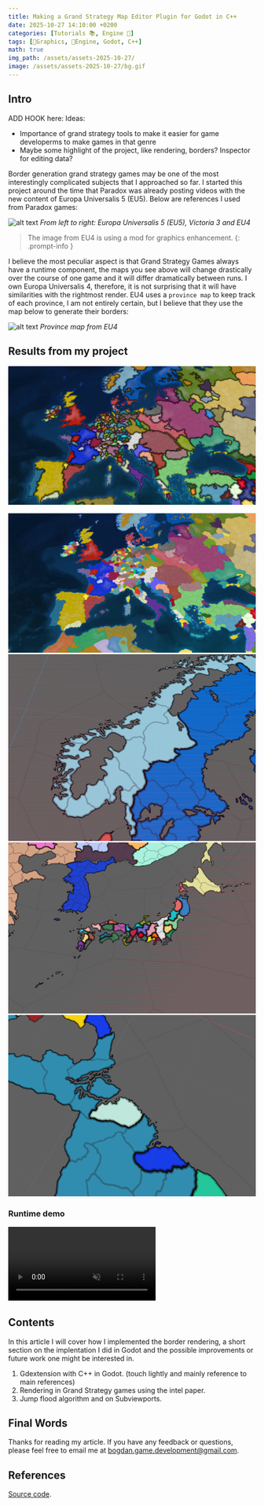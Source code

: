 ```yaml
---
title: Making a Grand Strategy Map Editor Plugin for Godot in C++
date: 2025-10-27 14:10:00 +0200
categories: [Tutorials 📚, Engine 🔧]
tags: [🎨Graphics, 🔧Engine, Godot, C++]
math: true
img_path: /assets/assets-2025-10-27/
image: /assets/assets-2025-10-27/bg.gif
---
```


## Intro

ADD HOOK here:
Ideas:

- Importance of grand strategy tools to make it easier for game developerms to make games in that genre
- Maybe some highlight of the project, like rendering, borders? Inspector for editing data?

Border generation grand strategy games may be one of the most interestingly complicated subjects that I approached so far. I started this project around the time that Paradox was already posting videos with the new content of Europa Universalis 5 (EU5). Below are references I used from Paradox games:

![alt text](/assets/assets-2025-10-27/game_comparison.png)
*From left to right: Europa Universalis 5 (EU5), Victoria 3 and EU4*

> The image from EU4 is using a mod for graphics enhancement.
{: .prompt-info }


I believe the most peculiar aspect is that Grand Strategy Games always have a runtime component, the maps you see above will change drastically over the course of one game and it will differ dramatically between runs.
I own Europa Universalis 4, therefore, it is not surprising that it will have similarities with the rightmost render. EU4 uses a `province map` to keep track of each province, I am not entirely certain, but I believe that they use the map below to generate their borders:

![alt text](/assets/assets-2025-10-27/provinces.bmp)
*Province map from EU4*

## Results from my project

![alt text](</assets/assets-2025-10-27/Screenshot 2025-10-27 112910.png>) 

![alt text](</assets/assets-2025-10-27/Screenshot 2025-10-27 113506.png>)
![text](</assets/assets-2025-10-27/Screenshot 2025-10-07 105438.png>) 
![text](</assets/assets-2025-10-27/Screenshot 2025-10-07 105558.png>) 
![text](</assets/assets-2025-10-27/Screenshot 2025-10-07 105332.png>)

### Runtime demo

<video muted controls  src="/assets/assets-2025-10-27/borders.mp4" title="Title"></video>


## Contents

In this article I will cover how I implemented the border rendering, a short section on the implentation I did in Godot and the possible improvements or future work one might be interested in.

1. Gdextension with C++ in Godot. (touch lightly and mainly reference to main references)
2. Rendering in Grand Strategy games using the intel paper.
3. Jump flood algorithm and on Subviewports.

## Final Words

Thanks for reading my article. If you have any feedback or questions, please feel free to email me at <bogdan.game.development@gmail.com>.

## References

[Source code](https://github.com/OneBogdan01/gs-map-editor).
